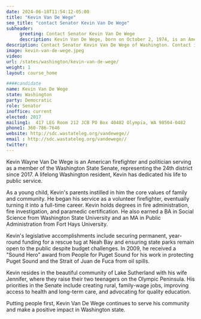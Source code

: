 ```yaml
---
date: 2024-06-18T11:54:12-05:00
title: "Kevin Van De Wege"
seo_title: "contact Senator Kevin Van De Wege"
subheader:
     greeting: Contact Senator Kevin Van De Wege
     description: Kevin Van De Wege, born on October 2, 1974, is an American politician affiliated with the Democratic Party. He has been serving as a member of the Washington State Senate, representing District 24, since January 9, 2017.
description: Contact Senator Kevin Van De Wege of Washington. Contact information for Kevin Van De Wege includes email address, phone number, and mailing address.
image: kevin-van-de-wege.jpeg
video:
url: /states/washington/kevin-van-de-wege/
weight: 1
layout: course_home

####candidate
name: Kevin Van De Wege
state: Washington
party: Democratic
role: Senator
inoffice: current
elected: 2017
mailing1:  417 LEG Room 212 JCB PO Box 40482 Olympia, WA 98504-0482
phone1: 360-786-7646
website: http://sdc.wastateleg.org/vandewege//
email : http://sdc.wastateleg.org/vandewege//
twitter: 
---
```

Kevin Wayne Van De Wege is an American firefighter and politician serving as a member of the Washington State Senate, representing the 24th district since 2017. A lifelong Washington resident, Kevin has dedicated his life to public service.

As a young child, Kevin's parents instilled in him the core values of family and community. He began his service as a volunteer firefighter, eventually turning it into a full-time career. Kevin holds degrees in fire administration, fire investigation, and paramedic certification. He also earned a BA in Social Science from Washington State University and an MA in Public Administration from Fort Hays University.

Kevin's legislative accomplishments include securing permanent, year-round funding for a rescue tug at Neah Bay and ensuring state parks remain open to the public despite budget challenges. In 2009, he received a "Sound Hero" award from People for Puget Sound for his work in protecting Puget Sound and the Strait of Juan de Fuca from oil spills.

Kevin resides in the beautiful community of Lake Sutherland with his wife Jennifer, where they raise their two teenagers on the Olympic Peninsula. His priorities in the Senate include creating rural, family-wage jobs, improving access to health and long-term care, and advocating for quality education.

Putting people first, Kevin Van De Wege continues to serve his community and make a positive impact in Washington state.
